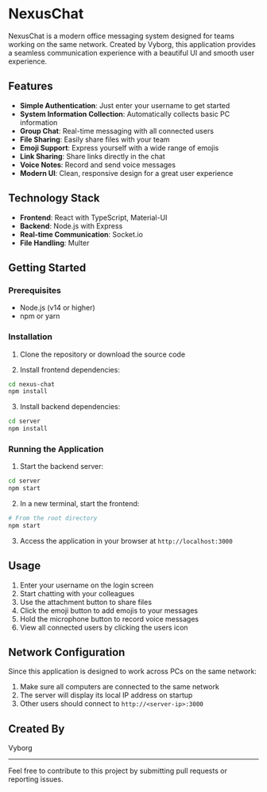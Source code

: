 # NexusChat

NexusChat is a modern office messaging system designed for teams working on the same network. Created by Vyborg, this application provides a seamless communication experience with a beautiful UI and smooth user experience.

## Features

- **Simple Authentication**: Just enter your username to get started
- **System Information Collection**: Automatically collects basic PC information
- **Group Chat**: Real-time messaging with all connected users
- **File Sharing**: Easily share files with your team
- **Emoji Support**: Express yourself with a wide range of emojis
- **Link Sharing**: Share links directly in the chat
- **Voice Notes**: Record and send voice messages
- **Modern UI**: Clean, responsive design for a great user experience

## Technology Stack

- **Frontend**: React with TypeScript, Material-UI
- **Backend**: Node.js with Express
- **Real-time Communication**: Socket.io
- **File Handling**: Multer

## Getting Started

### Prerequisites

- Node.js (v14 or higher)
- npm or yarn

### Installation

1. Clone the repository or download the source code

2. Install frontend dependencies:
```bash
cd nexus-chat
npm install
```

3. Install backend dependencies:
```bash
cd server
npm install
```

### Running the Application

1. Start the backend server:
```bash
cd server
npm start
```

2. In a new terminal, start the frontend:
```bash
# From the root directory
npm start
```

3. Access the application in your browser at `http://localhost:3000`

## Usage

1. Enter your username on the login screen
2. Start chatting with your colleagues
3. Use the attachment button to share files
4. Click the emoji button to add emojis to your messages
5. Hold the microphone button to record voice messages
6. View all connected users by clicking the users icon

## Network Configuration

Since this application is designed to work across PCs on the same network:

1. Make sure all computers are connected to the same network
2. The server will display its local IP address on startup
3. Other users should connect to `http://<server-ip>:3000`

## Created By

Vyborg

---

Feel free to contribute to this project by submitting pull requests or reporting issues.
